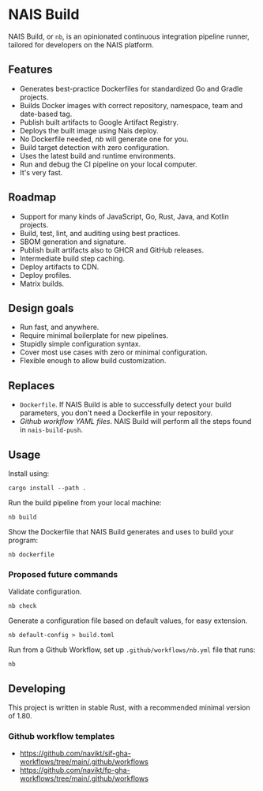 # NAIS Build

NAIS Build, or `nb`, is an opinionated continuous integration pipeline runner,
tailored for developers on the NAIS platform.

## Features
* Generates best-practice Dockerfiles for standardized Go and Gradle projects.
* Builds Docker images with correct repository, namespace, team and date-based tag.
* Publish built artifacts to Google Artifact Registry.
* Deploys the built image using Nais deploy.
* No Dockerfile needed, _nb_ will generate one for you.
* Build target detection with zero configuration.
* Uses the latest build and runtime environments.
* Run and debug the CI pipeline on your local computer.
* It's very fast.

## Roadmap
* Support for many kinds of JavaScript, Go, Rust, Java, and Kotlin projects.
* Build, test, lint, and auditing using best practices.
* SBOM generation and signature.
* Publish built artifacts also to GHCR and GitHub releases.
* Intermediate build step caching.
* Deploy artifacts to CDN.
* Deploy profiles.
* Matrix builds.

## Design goals
* Run fast, and anywhere.
* Require minimal boilerplate for new pipelines.
* Stupidly simple configuration syntax.
* Cover most use cases with zero or minimal configuration.
* Flexible enough to allow build customization.

## Replaces
- `Dockerfile`. If NAIS Build is able to successfully detect your build parameters,
  you don't need a Dockerfile in your repository.
- _Github workflow YAML files_. NAIS Build will perform all the steps found in `nais-build-push`.

## Usage
Install using:

    cargo install --path .

Run the build pipeline from your local machine:

    nb build

Show the Dockerfile that NAIS Build generates and uses to build your program:

    nb dockerfile

### Proposed future commands

Validate configuration.

    nb check

Generate a configuration file based on default values, for easy extension.

    nb default-config > build.toml

Run from a Github Workflow, set up `.github/workflows/nb.yml` file that runs:

    nb

## Developing
This project is written in stable Rust, with a recommended minimal version of 1.80.

### Github workflow templates
* https://github.com/navikt/sif-gha-workflows/tree/main/.github/workflows
* https://github.com/navikt/fp-gha-workflows/tree/main/.github/workflows
